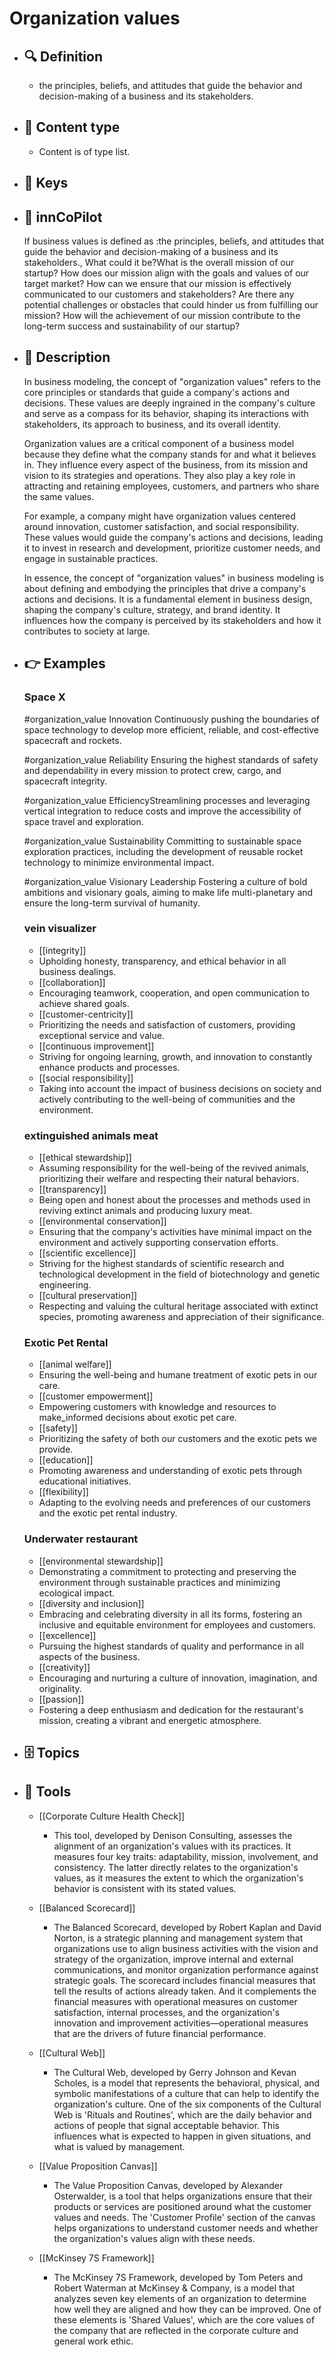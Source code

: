 # Organization values
- ## 🔍 Definition
  - the principles, beliefs, and attitudes that guide the behavior and decision-making of a business and its stakeholders.
- ## 📰 Content type 
  - Content is of type list.
  
- ## 🔑 Keys
  
- ## 🤖 innCoPilot
  If business values is defined as :the principles, beliefs, and attitudes that guide the behavior and decision-making of a business and its stakeholders., What could it be?What is the overall mission of our startup?
  How does our mission align with the goals and values of our target market?
  How can we ensure that our mission is effectively communicated to our customers and stakeholders?
  Are there any potential challenges or obstacles that could hinder us from fulfilling our mission?
  How will the achievement of our mission contribute to the long-term success and sustainability of our startup?
- ## 📖 Description
  In business modeling, the concept of "organization values" refers to the core principles or standards that guide a company's actions and decisions. These values are deeply ingrained in the company's culture and serve as a compass for its behavior, shaping its interactions with stakeholders, its approach to business, and its overall identity.
  
  Organization values are a critical component of a business model because they define what the company stands for and what it believes in. They influence every aspect of the business, from its mission and vision to its strategies and operations. They also play a key role in attracting and retaining employees, customers, and partners who share the same values.
  
  For example, a company might have organization values centered around innovation, customer satisfaction, and social responsibility. These values would guide the company's actions and decisions, leading it to invest in research and development, prioritize customer needs, and engage in sustainable practices.
  
  In essence, the concept of "organization values" in business modeling is about defining and embodying the principles that drive a company's actions and decisions. It is a fundamental element in business design, shaping the company's culture, strategy, and brand identity. It influences how the company is perceived by its stakeholders and how it contributes to society at large.
- ## 👉 Examples
  ### Space X
  #organization_value Innovation
  Continuously pushing the boundaries of space technology to develop more efficient, reliable, and cost-effective spacecraft and rockets.
  
  #organization_value Reliability
  Ensuring the highest standards of safety and dependability in every mission to protect crew, cargo, and spacecraft integrity.
  
  #organization_value
  EfficiencyStreamlining processes and leveraging vertical integration to reduce costs and improve the accessibility of space travel and exploration.
  
  #organization_value Sustainability
  Committing to sustainable space exploration practices, including the development of reusable rocket technology to minimize environmental impact.
  
  #organization_value Visionary Leadership
  Fostering a culture of bold ambitions and visionary goals, aiming to make life multi-planetary and ensure the long-term survival of humanity.
  ### vein visualizer
  -  [[integrity]]
  	- Upholding honesty, transparency, and ethical behavior in all business dealings.
  -  [[collaboration]]
  	- Encouraging teamwork, cooperation, and open communication to achieve shared goals.
  -  [[customer-centricity]]
  	- Prioritizing the needs and satisfaction of customers, providing exceptional service and value.
  -  [[continuous improvement]]
  	- Striving for ongoing learning, growth, and innovation to constantly enhance products and processes.
  -  [[social responsibility]]
  	- Taking into account the impact of business decisions on society and actively contributing to the well-being of communities and the environment.
  ### extinguished animals meat
  -  [[ethical stewardship]]
  	- Assuming responsibility for the well-being of the revived animals, prioritizing their welfare and respecting their natural behaviors.
  -  [[transparency]]
  	- Being open and honest about the processes and methods used in reviving extinct animals and producing luxury meat.
  -  [[environmental conservation]]
  	- Ensuring that the company's activities have minimal impact on the environment and actively supporting conservation efforts.
  -  [[scientific excellence]]
  	- Striving for the highest standards of scientific research and technological development in the field of biotechnology and genetic engineering.
  -  [[cultural preservation]]
  	- Respecting and valuing the cultural heritage associated with extinct species, promoting awareness and appreciation of their significance.
  ### Exotic Pet Rental
  -  [[animal welfare]]
  	- Ensuring the well-being and humane treatment of exotic pets in our care.
  -  [[customer empowerment]]
  	- Empowering customers with knowledge and resources to make_informed decisions about exotic pet care.
  -  [[safety]]
  	- Prioritizing the safety of both our customers and the exotic pets we provide.
  -  [[education]]
  	- Promoting awareness and understanding of exotic pets through educational initiatives.
  -  [[flexibility]]
  	- Adapting to the evolving needs and preferences of our customers and the exotic pet rental industry.
  ### Underwater restaurant
  -  [[environmental stewardship]]
  	- Demonstrating a commitment to protecting and preserving the environment through sustainable practices and minimizing ecological impact.
  -  [[diversity and inclusion]]
  	- Embracing and celebrating diversity in all its forms, fostering an inclusive and equitable environment for employees and customers.
  -  [[excellence]]
  	- Pursuing the highest standards of quality and performance in all aspects of the business.
  -  [[creativity]]
  	- Encouraging and nurturing a culture of innovation, imagination, and originality.
  -  [[passion]]
  	- Fostering a deep enthusiasm and dedication for the restaurant's mission, creating a vibrant and energetic atmosphere.
- ## 🗄️ Topics
  
- ## 🧰 Tools
  - [[Corporate Culture Health Check]]
    - This tool, developed by Denison Consulting, assesses the alignment of an organization's values with its practices. It measures four key traits: adaptability, mission, involvement, and consistency. The latter directly relates to the organization's values, as it measures the extent to which the organization's behavior is consistent with its stated values.
  
  - [[Balanced Scorecard]]
    - The Balanced Scorecard, developed by Robert Kaplan and David Norton, is a strategic planning and management system that organizations use to align business activities with the vision and strategy of the organization, improve internal and external communications, and monitor organization performance against strategic goals. The scorecard includes financial measures that tell the results of actions already taken. And it complements the financial measures with operational measures on customer satisfaction, internal processes, and the organization's innovation and improvement activities—operational measures that are the drivers of future financial performance.
  
  - [[Cultural Web]]
    - The Cultural Web, developed by Gerry Johnson and Kevan Scholes, is a model that represents the behavioral, physical, and symbolic manifestations of a culture that can help to identify the organization's culture. One of the six components of the Cultural Web is 'Rituals and Routines', which are the daily behavior and actions of people that signal acceptable behavior. This influences what is expected to happen in given situations, and what is valued by management.
  
  - [[Value Proposition Canvas]]
    - The Value Proposition Canvas, developed by Alexander Osterwalder, is a tool that helps organizations ensure that their products or services are positioned around what the customer values and needs. The 'Customer Profile' section of the canvas helps organizations to understand customer needs and whether the organization's values align with these needs.
  
  - [[McKinsey 7S Framework]]
    - The McKinsey 7S Framework, developed by Tom Peters and Robert Waterman at McKinsey & Company, is a model that analyzes seven key elements of an organization to determine how well they are aligned and how they can be improved. One of these elements is 'Shared Values', which are the core values of the company that are reflected in the corporate culture and general work ethic.
